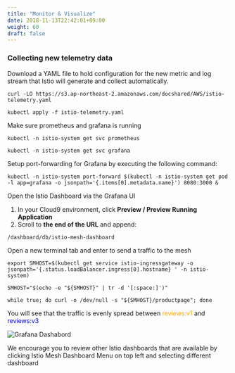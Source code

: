 ```yaml
---
title: "Monitor & Visualize"
date: 2018-11-13T22:42:01+09:00
weight: 60
draft: false
---
```


### Collecting new telemetry data

Download a YAML file to hold configuration for the new metric and log stream that Istio will generate and collect automatically.

```
curl -LO https://s3.ap-northeast-2.amazonaws.com/docshared/AWS/istio-telemetry.yaml

kubectl apply -f istio-telemetry.yaml
```

Make sure prometheus and grafana is running

```
kubectl -n istio-system get svc prometheus

kubectl -n istio-system get svc grafana
```

Setup port-forwarding for Grafana by executing the following command:

```
kubectl -n istio-system port-forward $(kubectl -n istio-system get pod -l app=grafana -o jsonpath='{.items[0].metadata.name}') 8080:3000 &
```

Open the Istio Dashboard via the Grafana UI

1. In your Cloud9 environment, click **Preview / Preview Running Application**
1. Scroll to **the end of the URL** and append:

```
/dashboard/db/istio-mesh-dashboard
```

Open a new terminal tab and enter to send a traffic to the mesh

```
export SMHOST=$(kubectl get service istio-ingressgateway -o jsonpath='{.status.loadBalancer.ingress[0].hostname} ' -n istio-system)

SMHOST="$(echo -e "${SMHOST}" | tr -d '[:space:]')"

while true; do curl -o /dev/null -s "${SMHOST}/productpage"; done
```

You will see that the traffic is evenly spread between <span style="color:orange">reviews:v1</span> and <span style="color:blue">reviews:v3</span>

![Grafana Dashabord](/images/servicemesh-visualize1.png)

We encourage you to review other Istio dashboards that are available by clicking Istio Mesh Dashboard Menu on top left and selecting different dashboard
